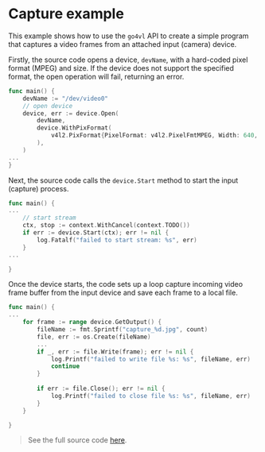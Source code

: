 # Capture example

This example shows how to use the `go4vl` API to create a simple program that captures a video frames from an attached input (camera) device.

Firstly, the source code opens a device, `devName`, with a hard-coded pixel format (MPEG) and size. If the device does not support 
the specified format, the open operation will fail, returning an error.

```go
func main() {
    devName := "/dev/video0"
	// open device
	device, err := device.Open(
		devName,
		device.WithPixFormat(
			v4l2.PixFormat{PixelFormat: v4l2.PixelFmtMPEG, Width: 640, Height: 480},
		),
	)
...
}
```

Next, the source code calls the `device.Start` method to start the input (capture) process.

```go
func main() {
...
	// start stream
	ctx, stop := context.WithCancel(context.TODO())
	if err := device.Start(ctx); err != nil {
		log.Fatalf("failed to start stream: %s", err)
	}
...

}
```

Once the device starts, the code sets up a loop capture incoming video frame buffer from the input device and save each 
frame to a local file.

```go
func main() {
...
	for frame := range device.GetOutput() {
		fileName := fmt.Sprintf("capture_%d.jpg", count)
		file, err := os.Create(fileName)
		...
		if _, err := file.Write(frame); err != nil {
			log.Printf("failed to write file %s: %s", fileName, err)
			continue
		}
		
		if err := file.Close(); err != nil {
			log.Printf("failed to close file %s: %s", fileName, err)
		}
	}

}
```

> See the full source code [here](./capture0.go).